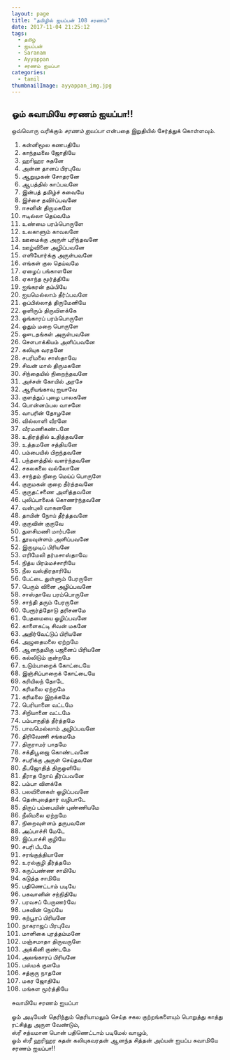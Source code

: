 ```yaml
---
layout: page
title: "தமிழில் ஐயப்பன் 108 சரணம்"
date: 2017-11-04 21:25:12
tags:
  - தமிழ்
  - ஐயப்பன்
  - Saranam
  - Ayyappan
  - சரணம் ஐயப்பா
categories:
  - tamil
thumbnailImage: ayyappan_img.jpg
---
```


##  ஓம் சுவாமியே சரணம் ஐயப்பா!!
ஒவ்வொரு வரிக்கும்  <em>சரணம் ஐயப்பா</em>  என்பதை இறுதியில் சேர்த்துக் கொள்ளவும்.
<!---more--->

1. கன்னிமூல கணபதியே 
2. காந்தமலை ஜோதியே
3. ஹாிஹர சுதனே
4. அன்ன தானப் பிரபுவே
5. ஆறுமுகன் சோதரனே
6. ஆபத்தில் காப்பவனே
7. இன்பத் தமிழ்ச் சுவையே
8. இச்சை தவிா்ப்பவனே
9. ஈசனின் திருமகனே
10. ஈடில்லா தெய்வமே
11. உண்மை பரம்பொருளே
12. உலகாளும் காவலனே
13. ஊமைக்கு அருள் புரிந்தவனே
14. ஊழ்வினை அழிப்பவனே
15. எளியோர்க்கு அருள்பவனே
16. எங்கள் குல தெய்வமே
17. ஏழைப் பங்காளனே
18. ஏகாந்த மூர்த்தியே
19. ஐங்கரன் தம்பியே
20. ஐயமெல்லாம் தீர்ப்பவனே
21. ஒப்பில்லாத் திருமேனியே
22. ஒளிரும் திருவிளக்கே
23. ஓங்காரப் பரம்பொருளே
24. ஓதும் மறை பொருளே
25. ஔடதங்கள் அருள்பவனே
26. சௌபாக்கியம் அளிப்பவனே
27. கலியுக வரதனே
28. சபரிமலை சாஸ்தாவே
29. சிவன் மால் திருமகனே
30. சிந்தையில் நிறைந்தவனே
31. அச்சன் கோயில் அரசே
32. ஆரியங்காவு ஐயாவே
33. குளத்துப் புழை பாலகனே
34. பொன்னம்பல வாசனே
35. வாபரின் தோழனே
36. வில்லாளி வீரனே
37. வீரமணிகண்டனே
38. உதிரத்தில் உதித்தவனே
39. உத்தமனே சத்தியனே
40. பம்பையில் பிறந்தவனே
41. பந்தளத்தில் வளர்ந்தவனே
42. சகலகலை வல்லோனே
43. சாந்தம் நிறை மெய்ப் பொருளே
44. குருமகன் குறை தீர்த்தவனே
45. குருதட்சணை அளித்தவனே
46. புலிப்பாலைக் கொணர்ந்தவனே
47. வன்புலி வாகனனே
48. தாயின் நோய் தீர்த்தவனே
49. குருவின் குருவே
50. துளசிமணி மார்பனே
51. தூயவுள்ளம் அளிப்பவனே
52. இருமுடிப் பிரியனே
53. எரிமேலி தர்மசாஸ்தாவே
54. நித்ய பிரம்மச்சாரியே
55. நீல வஸ்திரதாரியே
56. பேட்டை துள்ளும் பேரருளே
57. பெரும் வினை அழிப்பவனே
58. சாஸ்தாவே பரம்பொருளே
59. சாந்தி தரும் பேரருளே
60. பேரூர்த்தோடு தரிசனமே
61. பேதமையை ஒழிப்பவனே
62. காளைகட்டி சிவன் மகனே
63. அதிர்வேட்டுப் பிரியனே
64. அழுதைமலை ஏற்றமே
65. ஆனந்தமிகு பஜனைப் பிரியனே
66. கல்லிடும் குன்றமே
67. உடும்பாறைக் கோட்டையே
68. இஞ்சிப்பாறைக் கோட்டையே
69. கரியிலந் தோடே
70. கரிமலை ஏற்றமே
71. கரிமலை இறக்கமே
72. பெரியானை வட்டமே
73. சிறியானை வட்டமே
74. பம்பாநதித் தீர்த்தமே
75. பாவமெல்லாம் அழிப்பவனே
76. திரிவேணி சங்கமமே
77. திருராமர் பாதமே
78. சக்திபூஜை கொண்டவனே
79. சபரிக்கு அருள் செய்தவனே
80. தீபஜோதித் திருஒளியே
81. தீராத நோய் தீர்ப்பவனே
82. பம்பா விளக்கே
83. பலவினைகள் ஒழிப்பவனே
84. தென்புலத்தார் வழிபாடே
85. திருப் பம்பையின் புண்ணியமே
86. நீலிமலை ஏற்றமே
87. நிறைவுள்ளம் தருபவனே
88. அப்பாச்சி மேடே
89. இப்பாச்சி குழியே
90. சபரி பீடமே
91. சரங்குத்தியானே
92. உரல்குழி தீர்த்தமே
93. கருப்பண்ண சாமியே
94. கடுத்த சாமியே
95. பதிணெட்டாம் படியே
96. பகவானின் சந்நிதியே
97. பரவசப் பேருணர்வே
98. பசுவின் நெய்யே
99. கற்பூரப் பிரியனே
100. நாகராஜப் பிரபுவே
101. மாளிகை புரத்தம்மனே
102. மஞ்சமாதா திருவருளே
103. அக்கினி குண்டமே
104. அலங்காரப் பிரியனே
105. பஸ்மக் குளமே
106. சத்குரு நாதனே
107. மகர ஜோதியே
108. மங்கள மூர்த்தியே

சுவாமியே சரணம் ஐயப்பா  

ஓம் அடியேன் தெரிந்தும் தெரியாமலும் செய்த சகல குற்றங்களையும் பொறுத்து காத்து ரட்சித்து அருள வேண்டும்,  
ஸ்ரீ சத்யமான பொன் பதிணெட்டாம் படிமேல் வாழும்,  
ஓம் ஸ்ரீ ஹரிஹர சுதன் கலியுகவரதன் ஆனந்த சித்தன் அய்யன் ஐயப்ப சுவாமியே சரணம் ஐயப்பா!!
